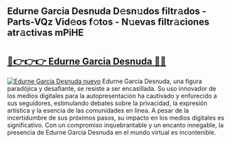 ## Edurne Garcia Desnuda D𝚎sn𝚞dos filtr𝚊dos - Parts-VQz Vid𝚎os f𝚘tos - N𝚞evas filtr𝚊ciones atr𝚊ctivas mPiHE

# <h2><a href="http://mb1tnsq.tromn.icu/?c=Edurne+Garcia+Desnuda">🔗👉👉👉 Edurne Garcia Desnuda 🔗🔗</a></h2>

[![Edurne Garcia Desnuda nuevo](https://i.imgur.com/pEAQMta.gif)](http://mb1tnsq.tromn.icu/?c=Edurne+Garcia+Desnuda)
Edurne Garcia Desnuda, una figura paradójica y desafiante, se resiste a ser encasillada. Su uso innovador de los medios digitales para la autopresentación ha cautivado y enfurecido a sus seguidores, estimulando debates sobre la privacidad, la expresión artística y la esencia de las comunidades en línea. A pesar de la incertidumbre de sus próximos pasos, su impacto en los medios digitales es significativo. Con un compromiso inquebrantable y un encanto innegable, la presencia de Edurne Garcia Desnuda en el mundo virtual es incontenible.

